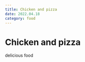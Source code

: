 ```yaml
---
title: Chicken and pizza
date: 2022.04.18
category: food
---
```


# Chicken and pizza

delicious food
